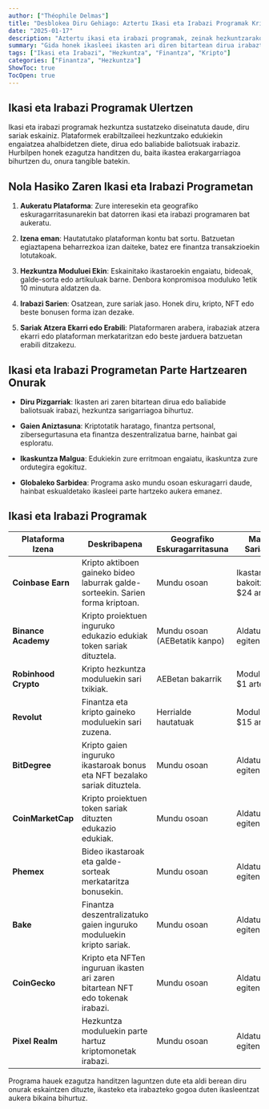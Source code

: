 ```yaml
---
author: ["Théophile Delmas"]
title: "Desblokea Diru Gehiago: Aztertu Ikasi eta Irabazi Programak Kriptotatik Haratago"
date: "2025-01-17"
description: "Aztertu ikasi eta irabazi programak, zeinak hezkuntzarako diru sariak eskaintzen dituzten, ez bakarrik kriptotan, baizik eta hainbat alorretan."
summary: "Gida honek ikasleei ikasten ari diren bitartean dirua irabazteko aukera ematen dieten ikasi eta irabazi programak aztertzen ditu. Kriptotik finantza pertsonalera, plataformek hezkuntza aukerak eskaintzen dituzte diru pizgarriak dituztela."
tags: ["Ikasi eta Irabazi", "Hezkuntza", "Finantza", "Kripto"]
categories: ["Finantza", "Hezkuntza"]
ShowToc: true
TocOpen: true
---
```


## Ikasi eta Irabazi Programak Ulertzen

Ikasi eta irabazi programak hezkuntza sustatzeko diseinatuta daude, diru sariak eskainiz. Plataformek erabiltzaileei hezkuntzako edukiekin engaiatzea ahalbidetzen diete, dirua edo baliabide baliotsuak irabaziz. Hurbilpen honek ezagutza handitzen du, baita ikastea erakargarriagoa bihurtzen du, onura tangible batekin.

## Nola Hasiko Zaren Ikasi eta Irabazi Programetan

1. **Aukeratu Plataforma**: Zure interesekin eta geografiko eskuragarritasunarekin bat datorren ikasi eta irabazi programaren bat aukeratu.
   
2. **Izena eman**: Hautatutako plataforman kontu bat sortu. Batzuetan egiaztapena beharrezkoa izan daiteke, batez ere finantza transakzioekin lotutakoak.

3. **Hezkuntza Moduluei Ekin**: Eskainitako ikastaroekin engaiatu, bideoak, galde-sorta edo artikuluak barne. Denbora konpromisoa moduluko 1etik 10 minutura aldatzen da.

4. **Irabazi Sarien**: Osatzean, zure sariak jaso. Honek diru, kripto, NFT edo beste bonusen forma izan dezake.

5. **Sariak Atzera Ekarri edo Erabili**: Plataformaren arabera, irabaziak atzera ekarri edo plataforman merkataritzan edo beste jarduera batzuetan erabili ditzakezu.

## Ikasi eta Irabazi Programetan Parte Hartzearen Onurak

- **Diru Pizgarriak**: Ikasten ari zaren bitartean dirua edo baliabide baliotsuak irabazi, hezkuntza sarigarriagoa bihurtuz.
  
- **Gaien Aniztasuna**: Kriptotatik haratago, finantza pertsonal, zibersegurtasuna eta finantza deszentralizatua barne, hainbat gai esploratu.

- **Ikaskuntza Malgua**: Edukiekin zure erritmoan engaiatu, ikaskuntza zure ordutegira egokituz.

- **Globaleko Sarbidea**: Programa asko mundu osoan eskuragarri daude, hainbat eskualdetako ikasleei parte hartzeko aukera emanez.

## Ikasi eta Irabazi Programak

| Plataforma Izena       | Deskribapena                                                                                                                | Geografiko Eskuragarritasuna | Max Sariak          | Moduluko Denbora | Lotura                                                                 |
|------------------------|----------------------------------------------------------------------------------------------------------------------------|-------------------------------|---------------------|------------------|------------------------------------------------------------------------|
| **Coinbase Earn**      | Kripto aktiboen gaineko bideo laburrak galde-sorteekin. Sarien forma kriptoan.                                           | Mundu osoan                  | Ikastaro bakoitzeko $24 arte     | 3–5 minutu      | [Coinbase Earn](https://www.coinbase.com/earn)                        |
| **Binance Academy**    | Kripto proiektuen inguruko edukazio edukiak token sariak dituztela.                                                       | Mundu osoan (AEBetatik kanpo) | Aldatu egiten da    | 5–10 minutu     | [Binance Academy](https://academy.binance.com/en/learn-and-earn)      |
| **Robinhood Crypto**   | Kripto hezkuntza moduluekin sari txikiak.                                                                                 | AEBetan bakarrik              | Moduluko $1 arte    | 5–10 minutu     | [Robinhood Learn](https://learn.robinhood.com/)                       |
| **Revolut**            | Finantza eta kripto gaineko moduluekin sari zuzena.                                                                       | Herrialde hautatuak          | Moduluko $15 arte    | 5–10 minutu     | [Revolut Learn](https://www.revolut.com/learn/)                       |
| **BitDegree**          | Kripto gaien inguruko ikastaroak bonus eta NFT bezalako sariak dituztela.                                                | Mundu osoan                  | Aldatu egiten da    | 5–10 minutu     | [BitDegree](https://www.bitdegree.org/learn/)                         |
| **CoinMarketCap**      | Kripto proiektuen token sariak dituzten edukazio edukiak.                                                                  | Mundu osoan                  | Aldatu egiten da    | 1–3 minutu      | [CoinMarketCap Earn](https://coinmarketcap.com/earn/)                 |
| **Phemex**             | Bideo ikastaroak eta galde-sorteak merkataritza bonusekin.                                                                | Mundu osoan                  | Aldatu egiten da    | 5–10 minutu     | [Phemex Learn & Earn](https://phemex.com/learn-crypto)                |
| **Bake**               | Finantza deszentralizatuko gaien inguruko moduluekin kripto sariak.                                                      | Mundu osoan                  | Aldatu egiten da    | 5–10 minutu     | [Bake Learn & Earn](https://www.bake.io/learn-and-earn)               |
| **CoinGecko**          | Kripto eta NFTen inguruan ikasten ari zaren bitartean NFT edo tokenak irabazi.                                          | Mundu osoan                  | Aldatu egiten da    | 5–10 minutu     | [CoinGecko Earn](https://www.coingecko.com/en/learn)                  |
| **Pixel Realm**        | Hezkuntza moduluekin parte hartuz kriptomonetak irabazi.                                                                  | Mundu osoan                  | Aldatu egiten da    | 5–10 minutu     | [Pixel Realm Learn & Earn](https://pixelrealm.com/learn-and-earn)     |

Programa hauek ezagutza handitzen laguntzen dute eta aldi berean diru onurak eskaintzen dituzte, ikasteko eta irabazteko gogoa duten ikasleentzat aukera bikaina bihurtuz.